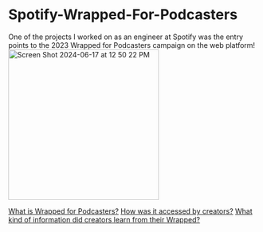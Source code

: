 # Spotify-Wrapped-For-Podcasters
One of the projects I worked on as an engineer at Spotify was the entry points to the 2023 Wrapped for Podcasters campaign on the web platform!
<img width="302" alt="Screen Shot 2024-06-17 at 12 50 22 PM" src="https://github.com/ehalper/Spotify-Wrapped-For-Podcasters/assets/71235972/26d6a319-edc4-40fc-99b3-4c8f1daba1ea">

[What is Wrapped for Podcasters?](https://pr-newsroom-wp.appspot.com/2023-11-29/wrapped-for-podcasters-creators-fans/)
[How was it accessed by creators?](https://www.facebook.com/reel/316783234612338)
[What kind of information did creators learn from their Wrapped?](https://podcasters.spotify.com/resources/news/wrapped-podcasters-2023)
